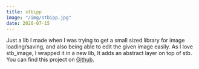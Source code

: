 ```yaml
---
title: stbipp
image: "/img/stbipp.jpg"
date: 2020-07-15
---
```

Just a lib I made when I was trying to get a small sized library for image loading/saving, and also being able to edit the given image easily. 
As I love stb_image, I wrapped it in a new lib, It adds an abstract layer on top of stb. 
You can find this project on [Github](https://github.com/Rodousse/stbipp).

